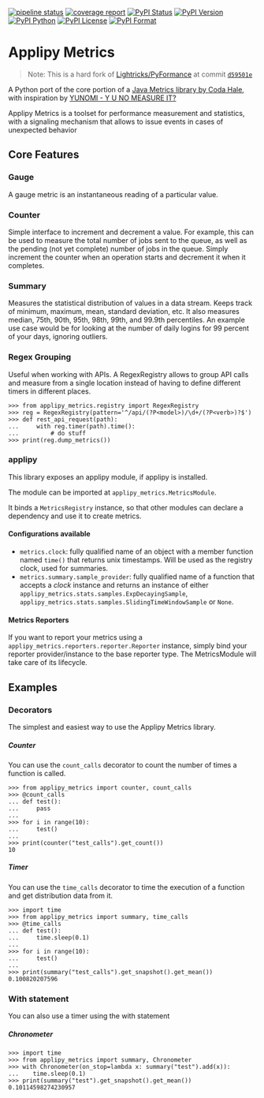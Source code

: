 [![pipeline status](https://gitlab.com/applipy/applipy_metrics/badges/master/pipeline.svg)](https://gitlab.com/applipy/applipy_metrics/-/pipelines?scope=branches&ref=master)
[![coverage report](https://gitlab.com/applipy/applipy_metrics/badges/master/coverage.svg)](https://gitlab.com/applipy/applipy_metrics/-/graphs/master/charts)
[![PyPI Status](https://img.shields.io/pypi/status/applipy-metrics.svg)](https://pypi.org/project/applipy-metrics/)
[![PyPI Version](https://img.shields.io/pypi/v/applipy-metrics.svg)](https://pypi.org/project/applipy-metrics/)
[![PyPI Python](https://img.shields.io/pypi/pyversions/applipy-metrics.svg)](https://pypi.org/project/applipy-metrics/)
[![PyPI License](https://img.shields.io/pypi/l/applipy-metrics.svg)](https://pypi.org/project/applipy-metrics/)
[![PyPI Format](https://img.shields.io/pypi/format/applipy-metrics.svg)](https://pypi.org/project/applipy-metrics/)

# Applipy Metrics

> Note: This is a hard fork of
> [Lightricks/PyFormance](https://github.com/Lightricks/pyformance) at commit
> [`d59501e`](https://github.com/Lightricks/pyformance/commit/d59501ec06299b6af3b758f0ba9ce3f57bf6c73d)

A Python port of the core portion of a
[Java Metrics library by Coda Hale](http://metrics.dropwizard.io/), with
inspiration by [YUNOMI - Y U NO MEASURE IT?](https://github.com/richzeng/yunomi)

Applipy Metrics is a toolset for performance measurement and statistics, with a
signaling mechanism that allows to issue events in cases of unexpected behavior

## Core Features

### Gauge
A gauge metric is an instantaneous reading of a particular value.

### Counter
Simple interface to increment and decrement a value. For example, this can be
used to measure the total number of jobs sent to the queue, as well as the
pending (not yet complete) number of jobs in the queue. Simply increment the
counter when an operation starts and decrement it when it completes.

### Summary
Measures the statistical distribution of values in a data stream. Keeps track
of minimum, maximum, mean, standard deviation, etc. It also measures median,
75th, 90th, 95th, 98th, 99th, and 99.9th percentiles. An example use case would
be for looking at the number of daily logins for 99 percent of your days,
ignoring outliers.

### Regex Grouping
Useful when working with APIs. A RegexRegistry allows to group API calls and
measure from a single location instead of having to define different timers in
different places.

    >>> from applipy_metrics.registry import RegexRegistry
    >>> reg = RegexRegistry(pattern='^/api/(?P<model>)/\d+/(?P<verb>)?$')
    >>> def rest_api_request(path):
    ...     with reg.timer(path).time():
    ...         # do stuff
    >>> print(reg.dump_metrics())

### applipy

This library exposes an applipy module, if applipy is installed.

The module can be imported at `applipy_metrics.MetricsModule`.

It binds a `MetricsRegistry` instance, so that other modules can declare a
dependency and use it to create metrics.

#### Configurations available

* `metrics.clock`: fully qualified name of an object with a member function
  named `time()` that returns unix timestamps.  Will be used as the registry
  clock, used for summaries.
* `metrics.summary.sample_provider`: fully qualified name of a function that
  accepts a _clock_ instance and returns an instance of either
  `applipy_metrics.stats.samples.ExpDecayingSample`,
  `applipy_metrics.stats.samples.SlidingTimeWindowSample` or `None`.

#### Metrics Reporters

If you want to report your metrics using a
`applipy_metrics.reporters.reporter.Reporter` instance, simply bind your
reporter provider/instance to the base reporter type. The MetricsModule will
take care of its lifecycle.

## Examples

### Decorators
The simplest and easiest way to use the Applipy Metrics library.

##### Counter
You can use the `count_calls` decorator to count the number of times a function
is called.

    >>> from applipy_metrics import counter, count_calls
    >>> @count_calls
    ... def test():
    ...     pass
    ... 
    >>> for i in range(10):
    ...     test()
    ... 
    >>> print(counter("test_calls").get_count())
    10

##### Timer
You can use the `time_calls` decorator to time the execution of a function and
get distribution data from it.

    >>> import time
    >>> from applipy_metrics import summary, time_calls
    >>> @time_calls
    ... def test():
    ...     time.sleep(0.1)
    ... 
    >>> for i in range(10):
    ...     test()
    ... 
    >>> print(summary("test_calls").get_snapshot().get_mean())
    0.100820207596

### With statement
You can also use a timer using the with statement

##### Chronometer

    >>> import time
    >>> from applipy_metrics import summary, Chronometer
    >>> with Chronometer(on_stop=lambda x: summary("test").add(x)):
    ...    time.sleep(0.1)
    >>> print(summary("test").get_snapshot().get_mean())
    0.10114598274230957
